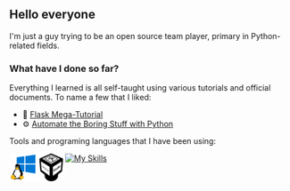 ## Hello everyone
I'm just a guy trying to be an open source team player, primary in Python-related fields.

### What have I done so far?
Everything I learned is all self-taught using various tutorials and official documents. To name a few that I liked: 
- 📣 [Flask Mega-Tutorial](https://blog.miguelgrinberg.com/post/the-flask-mega-tutorial-part-i-hello-world)
- ⚙ [Automate the Boring Stuff with Python](https://automatetheboringstuff.com/2e/chapter0/)

Tools and programing languages that I have been using: 

<!-- Images from skillicons, and simpleicons-->
[![My Skills](https://skillicons.dev/icons?i=py,bash,windows,ubuntu,vscode,git,github,gitlab,docker,html,css,flask,django)](https://skillicons.dev)
<img align="left" alt="WSL" width="50px" src="images/wsl.png" /> 
<img align="left" alt="VirtualBox" width="50px" src="images/virtualbox.svg" /> 


